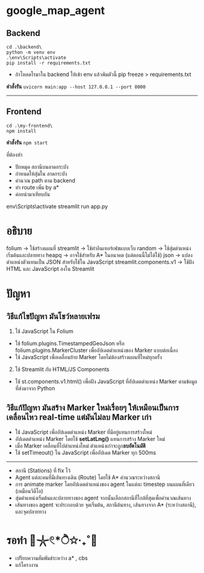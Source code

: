 

# google_map_agent

## Backend
```
cd .\backend\
python -m venv env
.\env\Scripts\activate
pip install -r requirements.txt
```

- ถ้าโหลดไรมาใน backend ให้เข้า env แล้วพิมตัวนี้
pip freeze > requirements.txt

**คำสั่งรัน**
```uvicorn main:app --host 127.0.0.1 --port 8000```


---

## Frontend
```
cd .\my-frontend\
npm install
```

**คำสั่งรัน** 
```npm start```





ที่ต้องทำ
- ปักหมุด สถานีบนลาดกระบัง
- กำหนดให้สุ่มใน ลาดกระบัง
- คำนวณ path ตาม backend
- ทำ route เพิ่ม by a* 
- ค่อยนำมาเทียบกัน



<!-- streamlit run app.py -->
env\Scripts\activate 
streamlit run app.py

# อธิบาย
folium → ใช้สร้างแผนที่
streamlit → ใช้ทำอินเทอร์เฟซแบบเว็บ
random → ใช้สุ่มตำแหน่งเริ่มต้นและปลายทาง
heapq → อาจใช้สำหรับ A* ในอนาคต (แต่ตอนนี้ไม่ได้ใช้)
json → แปลงตำแหน่งตัวแทนเป็น JSON สำหรับใช้ใน JavaScript
streamlit.components.v1 → ใช้ฝัง HTML และ JavaScript ลงใน Streamlit





# ปัญหา

## วิธีแก้ไขปัญหา มันโชว์หลายเฟรม
1. ใช้ JavaScript ใน Folium
- ใช้ folium.plugins.TimestampedGeoJson หรือ folium.plugins.MarkerCluster เพื่ออัปเดตตำแหน่งของ Marker แบบต่อเนื่อง
- ใช้ JavaScript เพื่อเคลื่อนย้าย Marker โดยไม่ต้องสร้างแผนที่ใหม่ทุกครั้ง

2. ใช้ Streamlit กับ HTML/JS Components
- ใช้ st.components.v1.html() เพื่อฝัง JavaScript ที่อัปเดตตำแหน่ง Marker ตามข้อมูลที่ส่งมาจาก Python


## วิธีแก้ปัญหา มันสร้าง Marker ใหม่เรื่อยๆ ให้เหมือนเป็นการเคลื่อนไหว real-time แต่มันไม่ลบ Marker เก่า
- ใช้ JavaScript เพื่ออัปเดตตำแหน่ง Marker ที่มีอยู่แทนการสร้างใหม่
- อัปเดตตำแหน่ง Marker โดยใช้ **setLatLng()** แทนการสร้าง Marker ใหม่
- เมื่อ Marker เคลื่อนที่ไปตำแหน่งใหม่ ตำแหน่งเก่าจะถูก**ลบอัตโนมัติ**
- ใช้ setTimeout() ใน JavaScript เพื่ออัปเดต Marker ทุก 500ms


---


- สถานี (Stations) ที่ fix ไว้
- Agent แต่ละคนที่มีเส้นทางเดิน (Route) โดยใช้ A* คำนวณระหว่างสถานี
- การ animate marker โดยอัปเดตตำแหน่งของ agent ในแต่ละ timestep บนแผนที่เดียว (เหมือนวิดีโอ)
- สุ่มตำแหน่งเริ่มต้นและปลายทางของ agent จากนั้นเลือกสถานีที่ใกล้ที่สุดเพื่อคำนวณเส้นทาง
- เส้นทางของ agent จะประกอบด้วย จุดเริ่มต้น, สถานีต้นทาง, เส้นทางจาก A* (ระหว่างสถานี), และจุดปลายทาง


# รอทำ 🫧𓇼𓏲*ੈ✩‧₊˚🎐
- เปรียบความสัมพันธ์ระหว่าง a* , cbs
- แก้โครงงาน


